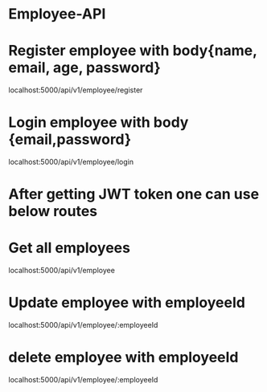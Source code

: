 # Employee-API

# Register employee with body{name, email, age, password}
localhost:5000/api/v1/employee/register

# Login employee with body {email,password}
localhost:5000/api/v1/employee/login

# After getting JWT token one can use below routes

# Get all employees
localhost:5000/api/v1/employee

# Update employee with employeeId
localhost:5000/api/v1/employee/:employeeId

# delete employee with employeeId
localhost:5000/api/v1/employee/:employeeId


